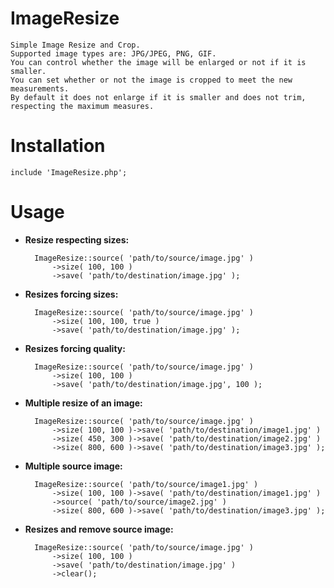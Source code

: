 # ImageResize
	Simple Image Resize and Crop.
	Supported image types are: JPG/JPEG, PNG, GIF.
	You can control whether the image will be enlarged or not if it is smaller.
	You can set whether or not the image is cropped to meet the new measurements.
	By default it does not enlarge if it is smaller and does not trim, respecting the maximum measures.

# Installation
	include 'ImageResize.php';
  
# Usage
- **Resize respecting sizes:**

		ImageResize::source( 'path/to/source/image.jpg' )
			->size( 100, 100 )
			->save( 'path/to/destination/image.jpg' );
	   
	   
- **Resizes forcing sizes:**

		ImageResize::source( 'path/to/source/image.jpg' )
			->size( 100, 100, true )
			->save( 'path/to/destination/image.jpg' );
	   
	   
- **Resizes forcing quality:**
		
		ImageResize::source( 'path/to/source/image.jpg' )
			->size( 100, 100 )
			->save( 'path/to/destination/image.jpg', 100 );
	   
	   
- **Multiple resize of an image:**

		ImageResize::source( 'path/to/source/image.jpg' )
			->size( 100, 100 )->save( 'path/to/destination/image1.jpg' )
			->size( 450, 300 )->save( 'path/to/destination/image2.jpg' )
			->size( 800, 600 )->save( 'path/to/destination/image3.jpg' );
		
	   
- **Multiple source image:**

		ImageResize::source( 'path/to/source/image1.jpg' )
			->size( 100, 100 )->save( 'path/to/destination/image1.jpg' )
			->source( 'path/to/source/image2.jpg' )
			->size( 800, 600 )->save( 'path/to/destination/image3.jpg' );
	   
	   
- **Resizes and remove source image:**
	
	 	ImageResize::source( 'path/to/source/image.jpg' )
			->size( 100, 100 )
			->save( 'path/to/destination/image.jpg' )
			->clear();
